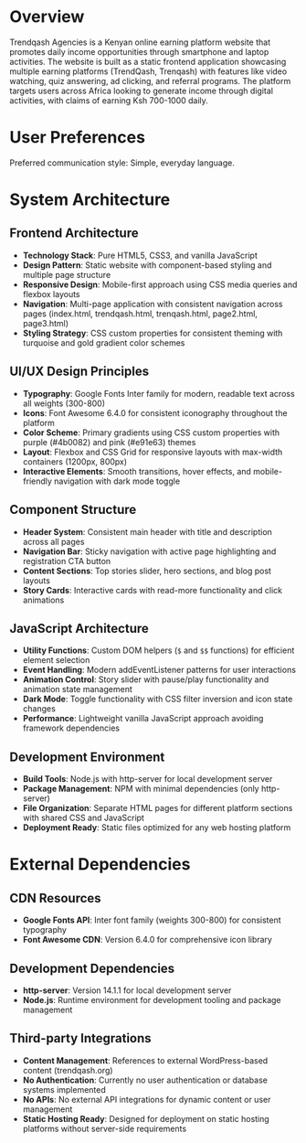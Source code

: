 # Overview

Trendqash Agencies is a Kenyan online earning platform website that promotes daily income opportunities through smartphone and laptop activities. The website is built as a static frontend application showcasing multiple earning platforms (TrendQash, Trenqash) with features like video watching, quiz answering, ad clicking, and referral programs. The platform targets users across Africa looking to generate income through digital activities, with claims of earning Ksh 700-1000 daily.

# User Preferences

Preferred communication style: Simple, everyday language.

# System Architecture

## Frontend Architecture
- **Technology Stack**: Pure HTML5, CSS3, and vanilla JavaScript
- **Design Pattern**: Static website with component-based styling and multiple page structure
- **Responsive Design**: Mobile-first approach using CSS media queries and flexbox layouts
- **Navigation**: Multi-page application with consistent navigation across pages (index.html, trendqash.html, trenqash.html, page2.html, page3.html)
- **Styling Strategy**: CSS custom properties for consistent theming with turquoise and gold gradient color schemes

## UI/UX Design Principles
- **Typography**: Google Fonts Inter family for modern, readable text across all weights (300-800)
- **Icons**: Font Awesome 6.4.0 for consistent iconography throughout the platform
- **Color Scheme**: Primary gradients using CSS custom properties with purple (#4b0082) and pink (#e91e63) themes
- **Layout**: Flexbox and CSS Grid for responsive layouts with max-width containers (1200px, 800px)
- **Interactive Elements**: Smooth transitions, hover effects, and mobile-friendly navigation with dark mode toggle

## Component Structure
- **Header System**: Consistent main header with title and description across all pages
- **Navigation Bar**: Sticky navigation with active page highlighting and registration CTA button
- **Content Sections**: Top stories slider, hero sections, and blog post layouts
- **Story Cards**: Interactive cards with read-more functionality and click animations

## JavaScript Architecture
- **Utility Functions**: Custom DOM helpers (`$` and `$$` functions) for efficient element selection
- **Event Handling**: Modern addEventListener patterns for user interactions
- **Animation Control**: Story slider with pause/play functionality and animation state management
- **Dark Mode**: Toggle functionality with CSS filter inversion and icon state changes
- **Performance**: Lightweight vanilla JavaScript approach avoiding framework dependencies

## Development Environment
- **Build Tools**: Node.js with http-server for local development server
- **Package Management**: NPM with minimal dependencies (only http-server)
- **File Organization**: Separate HTML pages for different platform sections with shared CSS and JavaScript
- **Deployment Ready**: Static files optimized for any web hosting platform

# External Dependencies

## CDN Resources
- **Google Fonts API**: Inter font family (weights 300-800) for consistent typography
- **Font Awesome CDN**: Version 6.4.0 for comprehensive icon library

## Development Dependencies
- **http-server**: Version 14.1.1 for local development server
- **Node.js**: Runtime environment for development tooling and package management

## Third-party Integrations
- **Content Management**: References to external WordPress-based content (trendqash.org)
- **No Authentication**: Currently no user authentication or database systems implemented
- **No APIs**: No external API integrations for dynamic content or user management
- **Static Hosting Ready**: Designed for deployment on static hosting platforms without server-side requirements